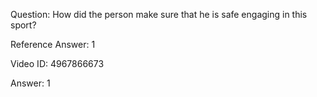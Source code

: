 Question: How did the person make sure that he is safe engaging in this sport?

Reference Answer: 1

Video ID: 4967866673

Answer: 1

